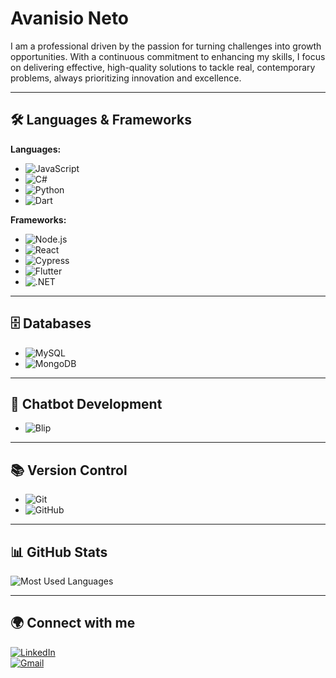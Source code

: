 # Avanisio Neto  

I am a professional driven by the passion for turning challenges into growth opportunities. With a continuous commitment to enhancing my skills, I focus on delivering effective, high-quality solutions to tackle real, contemporary problems, always prioritizing innovation and excellence.

---

## 🛠 Languages & Frameworks  

**Languages:**  
- ![JavaScript](https://img.shields.io/badge/JavaScript-F7DF1E?style=for-the-badge&logo=javascript&logoColor=black)  
- ![C#](https://img.shields.io/badge/C%23-239120?style=for-the-badge&logo=csharp&logoColor=white)  
- ![Python](https://img.shields.io/badge/Python-3776AB?style=for-the-badge&logo=python&logoColor=white)  
- ![Dart](https://img.shields.io/badge/Dart-0175C2?style=for-the-badge&logo=dart&logoColor=white)  

**Frameworks:**  
- ![Node.js](https://img.shields.io/badge/Node.js-339933?style=for-the-badge&logo=nodedotjs&logoColor=white)  
- ![React](https://img.shields.io/badge/React-61DAFB?style=for-the-badge&logo=react&logoColor=black)  
- ![Cypress](https://img.shields.io/badge/Cypress-17202C?style=for-the-badge&logo=cypress&logoColor=white)  
- ![Flutter](https://img.shields.io/badge/Flutter-02569B?style=for-the-badge&logo=flutter&logoColor=white)  
- ![.NET](https://img.shields.io/badge/.NET-512BD4?style=for-the-badge&logo=dotnet&logoColor=white)  

---

## 🗄 Databases  

- ![MySQL](https://img.shields.io/badge/MySQL-4479A1?style=for-the-badge&logo=mysql&logoColor=white)  
- ![MongoDB](https://img.shields.io/badge/MongoDB-47A248?style=for-the-badge&logo=mongodb&logoColor=white)  

---

## 🤖 Chatbot Development  

- ![Blip](https://img.shields.io/badge/Blip-1E90FF?style=for-the-badge)  

---

## 📚 Version Control  

- ![Git](https://img.shields.io/badge/Git-F05032?style=for-the-badge&logo=git&logoColor=white)  
- ![GitHub](https://img.shields.io/badge/GitHub-181717?style=for-the-badge&logo=github&logoColor=white)  

---

## 📊 GitHub Stats  

![Most Used Languages](https://github-readme-stats.vercel.app/api/top-langs/?username=netoalvs&layout=compact&theme=dark)  

---

## 🌍 Connect with me  

[![LinkedIn](https://img.shields.io/badge/LinkedIn-0077B5?style=for-the-badge&logo=linkedin&logoColor=white)](https://www.linkedin.com/in/avanisioneto/)  
[![Gmail](https://img.shields.io/badge/Gmail-D14836?style=for-the-badge&logo=gmail&logoColor=white)](mailto:avanisioneto@gmail.com)  
